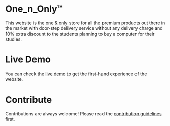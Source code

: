 # One_n_Only™

This website is the one & only store for all the premium products out there in the market with door-step delivery service without any delivery charge and 10% extra discount to the students planning to buy a computer for their studies.

# Live Demo

You can check the [live demo](https://fahad-copter.github.io/One_n_Only/) to get the first-hand experience of the website.

# Contribute

Contributions are always welcome!
Please read the [contribution guidelines](contributing.md) first.

